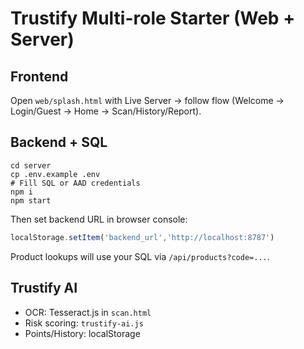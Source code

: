# Trustify Multi-role Starter (Web + Server)
## Frontend
Open `web/splash.html` with Live Server → follow flow (Welcome → Login/Guest → Home → Scan/History/Report).
## Backend + SQL
```
cd server
cp .env.example .env
# Fill SQL or AAD credentials
npm i
npm start
```
Then set backend URL in browser console:
```js
localStorage.setItem('backend_url','http://localhost:8787')
```
Product lookups will use your SQL via `/api/products?code=...`.
## Trustify AI
- OCR: Tesseract.js in `scan.html`
- Risk scoring: `trustify-ai.js`
- Points/History: localStorage
